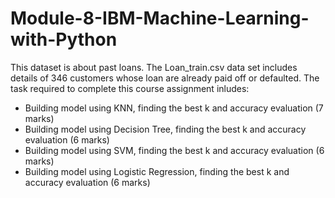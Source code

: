 # Module-8-IBM-Machine-Learning-with-Python
This dataset is about past loans. The Loan_train.csv data set includes details of 346 customers whose loan are already paid off or defaulted. The task required to complete this course assignment inludes:
* Building model using KNN, finding the best k and accuracy evaluation (7 marks)
* Building model using Decision Tree, finding the best k and accuracy evaluation (6 marks)
* Building model using SVM, finding the best k and accuracy evaluation (6 marks)
* Building model using Logistic Regression, finding the best k and accuracy evaluation (6 marks)
